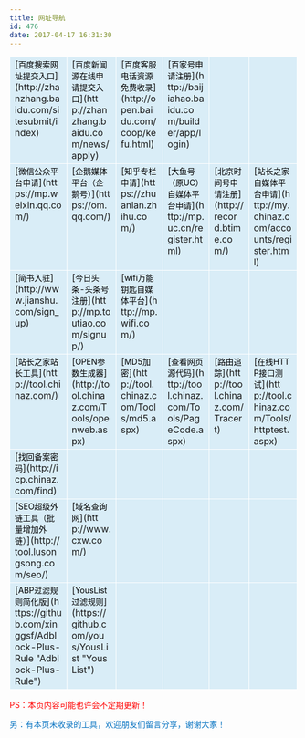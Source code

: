 ```yaml
---
title: 网址导航
id: 476
date: 2017-04-17 16:31:30
---
```


<table style="border:none;background-color:#d9edf7;"><tbody><tr class="firstRow"><td valign="top" style="word-break: break-all; border-color: rgb(255, 255, 255); border-width: 1px; border-style: solid;">[<span style="font-size: 14px; color: rgb(0, 0, 0);">百度搜索网址提交入口</span>](http://zhanzhang.baidu.com/sitesubmit/index)</td><td valign="top" style="word-break: break-all; border-color: rgb(255, 255, 255); border-width: 1px; border-style: solid;">[<span style="font-size: 14px; color: rgb(0, 0, 0);">百度新闻源在线申请提交入口</span>](http://zhanzhang.baidu.com/news/apply)</td><td valign="top" style="word-break: break-all; border-color: rgb(255, 255, 255); border-width: 1px; border-style: solid;">[<span style="font-size: 14px; color: rgb(0, 0, 0);">百度客服电话资源免费收录</span>](http://open.baidu.com/coop/kefu.html)</td><td valign="top" style="word-break: break-all; border-color: rgb(255, 255, 255); border-width: 1px; border-style: solid;">[<span style="font-size: 14px; color: rgb(0, 0, 0);">百家号申请注册</span>](http://baijiahao.baidu.com/builder/app/login)</td><td valign="top" style="border-color: rgb(255, 255, 255); border-width: 1px; border-style: solid;">
</td><td valign="top" style="border-color: rgb(255, 255, 255); border-width: 1px; border-style: solid;">
</td></tr></tbody><tbody><tr class="firstRow"><td valign="top" style="word-break: break-all; border-color: rgb(255, 255, 255); border-width: 1px; border-style: solid;">[<span style="font-size: 14px; color: rgb(0, 0, 0);">微信公众平台申请</span>](https://mp.weixin.qq.com/)</td><td valign="top" style="word-break: break-all; border-color: rgb(255, 255, 255); border-width: 1px; border-style: solid;">[<span style="font-size: 14px; color: rgb(0, 0, 0);">企鹅媒体平台（企鹅号）</span>](https://om.qq.com/)</td><td valign="top" style="word-break: break-all; border-color: rgb(255, 255, 255); border-width: 1px; border-style: solid;">[<span style="font-size: 14px; color: rgb(0, 0, 0);">知乎专栏申请</span>](https://zhuanlan.zhihu.com/)</td><td valign="top" style="word-break: break-all; border-color: rgb(255, 255, 255); border-width: 1px; border-style: solid;">[<span style="font-size: 14px; color: rgb(0, 0, 0);">大鱼号（原UC）自媒体平台申请</span>](http://mp.uc.cn/register.html)</td><td valign="top" style="word-break: break-all; border-color: rgb(255, 255, 255); border-width: 1px; border-style: solid;">[<span style="font-size: 14px; color: rgb(0, 0, 0);">北京时间号申请注册</span>](http://record.btime.com/)</td><td valign="top" style="word-break: break-all; border-color: rgb(255, 255, 255); border-width: 1px; border-style: solid;">[<span style="font-size: 14px; color: rgb(0, 0, 0);">站长之家自媒体平台申请</span>](http://my.chinaz.com/accounts/register.html)</td></tr><tr><td valign="top" style="word-break: break-all; border-color: rgb(255, 255, 255); border-width: 1px; border-style: solid;">[<span style="font-size: 14px; color: rgb(0, 0, 0);">简书入驻</span>](http://www.jianshu.com/sign_up)</td><td valign="top" style="word-break: break-all; border-color: rgb(255, 255, 255); border-width: 1px; border-style: solid;">[<span style="font-size: 14px; color: rgb(0, 0, 0);">今日头条-头条号注册</span>](http://mp.toutiao.com/signup/)</td><td valign="top" style="word-break: break-all; border-color: rgb(255, 255, 255); border-width: 1px; border-style: solid;">[<span style="font-size: 14px; color: rgb(0, 0, 0);">wifi万能钥匙自媒体平台</span>](http://mp.wifi.com/)</td><td valign="top" style="word-break: break-all; border-color: rgb(255, 255, 255); border-width: 1px; border-style: solid;">
</td><td valign="top" style="word-break: break-all; border-color: rgb(255, 255, 255); border-width: 1px; border-style: solid;">
</td><td valign="top" style="word-break: break-all; border-color: rgb(255, 255, 255); border-width: 1px; border-style: solid;">
</td></tr></tbody><tbody><tr class="firstRow"><td valign="top" style="word-break: break-all; border-color: rgb(255, 255, 255); border-width: 1px; border-style: solid;">[<span style="font-size: 14px; color: rgb(0, 0, 0);">站长之家站长工具</span>](http://tool.chinaz.com/)</td><td valign="top" style="word-break: break-all; border-color: rgb(255, 255, 255); border-width: 1px; border-style: solid;">[<span style="font-size: 14px; color: rgb(0, 0, 0);">OPEN参数生成器</span>](http://tool.chinaz.com/Tools/openweb.aspx)</td><td valign="top" style="word-break: break-all; border-color: rgb(255, 255, 255); border-width: 1px; border-style: solid;">[<span style="font-size: 14px; color: rgb(0, 0, 0);">MD5加密</span>](http://tool.chinaz.com/Tools/md5.aspx)</td><td valign="top" style="word-break: break-all; border-color: rgb(255, 255, 255); border-width: 1px; border-style: solid;">[<span style="font-size: 14px; color: rgb(0, 0, 0);">查看网页源代码</span>](http://tool.chinaz.com/Tools/PageCode.aspx)</td><td valign="top" style="word-break: break-all; border-color: rgb(255, 255, 255); border-width: 1px; border-style: solid;">[<span style="font-size: 14px; color: rgb(0, 0, 0);">路由追踪</span>](http://tool.chinaz.com/Tracert)</td><td valign="top" style="word-break: break-all; border-color: rgb(255, 255, 255); border-width: 1px; border-style: solid;">[<span style="font-size: 14px; color: rgb(0, 0, 0);">在线HTTP接口测试</span>](http://tool.chinaz.com/Tools/httptest.aspx)</td></tr></tbody><tbody><tr class="firstRow"><td valign="top" style="word-break: break-all; border-color: rgb(255, 255, 255); border-width: 1px; border-style: solid;">[<span style="font-size: 14px; color: rgb(0, 0, 0);">找回备案密码</span>](http://icp.chinaz.com/find)</td><td valign="top" style="border-color: rgb(255, 255, 255); border-width: 1px; border-style: solid;">
</td><td valign="top" style="border-color: rgb(255, 255, 255); border-width: 1px; border-style: solid;">
</td><td valign="top" style="border-color: rgb(255, 255, 255); border-width: 1px; border-style: solid;">
</td><td valign="top" style="border-color: rgb(255, 255, 255); border-width: 1px; border-style: solid;">
</td><td valign="top" style="border-color: rgb(255, 255, 255); border-width: 1px; border-style: solid;">
</td></tr></tbody><tbody><tr class="firstRow"><td valign="top" style="word-break: break-all; border-color: rgb(255, 255, 255); border-width: 1px; border-style: solid;">[<span style="color: rgb(0, 0, 0); font-size: 14px;">SEO超级外链工具（批量增加外链）</span>](http://tool.lusongsong.com/seo/)</td><td valign="top" style="border-color: rgb(255, 255, 255); word-break: break-all; border-width: 1px; border-style: solid;">[<span style="color: rgb(0, 0, 0); font-size: 14px;">域名查询网</span>](http://www.cxw.com/)</td><td valign="top" style="border-color: rgb(255, 255, 255); border-width: 1px; border-style: solid;">
</td><td valign="top" style="border-color: rgb(255, 255, 255); border-width: 1px; border-style: solid;">
</td><td valign="top" style="border-color: rgb(255, 255, 255); border-width: 1px; border-style: solid;">
</td><td valign="top" style="border-color: rgb(255, 255, 255); border-width: 1px; border-style: solid;">
</td></tr></tbody><tbody><tr class="firstRow"><td valign="top" style="word-break: break-all; border-color: rgb(255, 255, 255); border-width: 1px; border-style: solid;">[<span style="color: rgb(0, 0, 0); font-size: 14px;">ABP过滤规则简化版</span>](https://github.com/xinggsf/Adblock-Plus-Rule "Adblock-Plus-Rule")</td><td valign="top" style="border-color: rgb(255, 255, 255); word-break: break-all; border-width: 1px; border-style: solid;">[<span style="color: rgb(0, 0, 0); font-size: 14px;">YousList过滤规则</span>](https://github.com/yous/YousList "YousList")</td><td valign="top" style="border-color: rgb(255, 255, 255); border-width: 1px; border-style: solid;">
</td><td valign="top" style="border-color: rgb(255, 255, 255); border-width: 1px; border-style: solid;">
</td><td valign="top" style="border-color: rgb(255, 255, 255); border-width: 1px; border-style: solid;">
</td><td valign="top" style="border-color: rgb(255, 255, 255); border-width: 1px; border-style: solid;">
</td></tr></tbody></table>

<span style="color: rgb(255, 0, 0);">PS：本页内容可能也许会不定期更新！</span>

<span style="font-size: 14px; color: rgb(0, 112, 192);">另：有本页未收录的工具，欢迎朋友们留言分享，谢谢大家！</span>